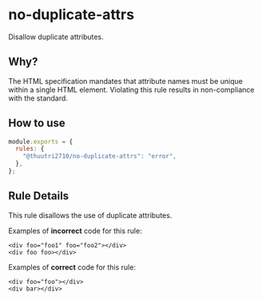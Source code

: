 # no-duplicate-attrs

Disallow duplicate attributes.

## Why?

The HTML specification mandates that attribute names must be unique within a single HTML element.
Violating this rule results in non-compliance with the standard.

## How to use

```js,.eslintrc.js
module.exports = {
  rules: {
    "@thuutri2710/no-duplicate-attrs": "error",
  },
};
```

## Rule Details

This rule disallows the use of duplicate attributes.

Examples of **incorrect** code for this rule:

```html,incorrect
<div foo="foo1" foo="foo2"></div>
<div foo foo></div>
```

Examples of **correct** code for this rule:

```html,correct
<div foo="foo"></div>
<div bar></div>
```
